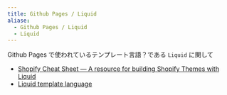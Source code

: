 ```yaml
---
title: Github Pages / Liquid
aliase:
  - Github Pages / Liquid
  - Liquid
---
```


Github Pages で使われているテンプレート言語？である `Liquid` に関して

- [Shopify Cheat Sheet — A resource for building Shopify Themes with Liquid](https://www.shopify.com/partners/shopify-cheat-sheet)
- [Liquid template language](https://shopify.github.io/liquid/)
